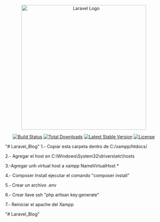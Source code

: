 <p align="center"><a href="https://laravel.com" target="_blank"><img src="https://raw.githubusercontent.com/laravel/art/master/logo-lockup/5%20SVG/2%20CMYK/1%20Full%20Color/laravel-logolockup-cmyk-red.svg" width="400" alt="Laravel Logo"></a></p>

<p align="center">
<a href="https://travis-ci.org/laravel/framework"><img src="https://travis-ci.org/laravel/framework.svg" alt="Build Status"></a>
<a href="https://packagist.org/packages/laravel/framework"><img src="https://img.shields.io/packagist/dt/laravel/framework" alt="Total Downloads"></a>
<a href="https://packagist.org/packages/laravel/framework"><img src="https://img.shields.io/packagist/v/laravel/framework" alt="Latest Stable Version"></a>
<a href="https://packagist.org/packages/laravel/framework"><img src="https://img.shields.io/packagist/l/laravel/framework" alt="License"></a>
</p>

"# Laravel_Blog" 
1.- Copiar esta carpeta dentro de C:/xampp/htdocs/

2.- Agregar  el host en C:\Windows\System32\drivers\etc\hosts
<!-- 127.0.0.1       blog.test -->

3.-Agregar unh virtual host a xampp
NameVirtualHost *
<!-- <VirtualHost *>
    DocumentRoot "C:/xampp/htdocs/blog/public"
    ServerName blog.test
</VirtualHost>
<VirtualHost *>
DocumentRoot "C:/xampp/htdocs/blog/public"
    ServerName blog.test
	<Directory "C:\xamp\htdocs\blog\public ">
		Options All
		AllowOverride All
		Require all granted
	</Directory>
</VirtualHost> -->

4.- Composer Install ejecutar el comando "composer install"

5.- Crear un  archivo .env

6.- Crear llave ssh "php artisan key:generate"

7.- Reiniciar el apache del Xampp


"# Laravel_Blog" 
